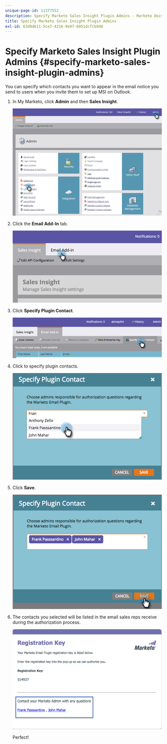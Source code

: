```yaml
---
unique-page-id: 11377552
description: Specify Marketo Sales Insight Plugin Admins - Marketo Docs - Product Documentation
title: Specify Marketo Sales Insight Plugin Admins
exl-id: 63d8d611-5ce7-4216-9e97-6051dcfcb948
---
```

# Specify Marketo Sales Insight Plugin Admins {#specify-marketo-sales-insight-plugin-admins}

You can specify which contacts you want to appear in the email notice you send to users when you invite them to set up MSI on Outlook.

1. In My Marketo, click **Admin** and then **Sales Insight**.

   ![](assets/image2016-7-25-14-3a12-3a59.png)

1. Click the **Email Add-In** tab.

   ![](assets/image2016-7-25-14-3a2-3a53.png)

1. Click **Specify Plugin Contact**.

   ![](assets/image2016-7-25-14-3a7-3a27.png)

1. Click to specify plugin contacts.

   ![](assets/image2016-8-25-11-3a21-3a38.png)

1. Click **Save**.

   ![](assets/image2016-8-25-11-3a17-3a7.png)

1. The contacts you selected will be listed in the email sales reps receive during the authorization process.

   ![](assets/image2016-8-25-11-3a33-3a33.png)

   Perfect!

